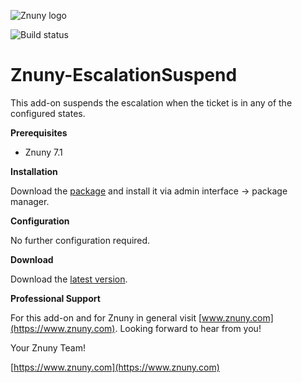 ![Znuny logo](https://www.znuny.com/assets/images/logo_small.png)

![Build status](https://badge.proxy.znuny.com/Znuny4OTRS-EscalationSuspend/rel-7_1)

Znuny-EscalationSuspend
=======================
This add-on suspends the escalation when the ticket is in any of the configured states.

**Prerequisites**

- Znuny 7.1

**Installation**

Download the [package](https://addons.znuny.com/api/addon_repos/public/3063/latest) and install it via admin interface -> package manager.

**Configuration**

No further configuration required.

**Download**

Download the [latest version](https://addons.znuny.com/api/addon_repos/public/3063/latest).

**Professional Support**

For this add-on and for Znuny in general visit [www.znuny.com](https://www.znuny.com). Looking forward to hear from you!

Your Znuny Team!

[https://www.znuny.com](https://www.znuny.com)
